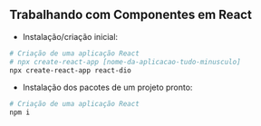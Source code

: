 ## Trabalhando com Componentes em React

- Instalação/criação inicial:

```bash
# Criação de uma aplicação React
# npx create-react-app [nome-da-aplicacao-tudo-minusculo]
npx create-react-app react-dio
```

- Instalação dos pacotes de um projeto pronto:

```bash
# Criação de uma aplicação React
npm i
```
